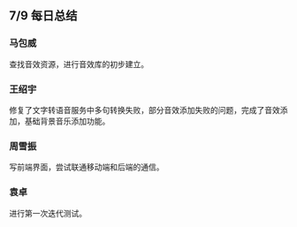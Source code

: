 ## 7/9 每日总结

### 马包威
查找音效资源，进行音效库的初步建立。

### 王绍宇
修复了文字转语音服务中多句转换失败，部分音效添加失败的问题，完成了音效添加，基础背景音乐添加功能。

### 周雪振
写前端界面，尝试联通移动端和后端的通信。

### 袁卓
进行第一次迭代测试。